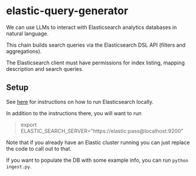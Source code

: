 # elastic-query-generator

We can use LLMs to interact with Elasticsearch analytics databases in natural language.

This chain builds search queries via the Elasticsearch DSL API (filters and aggregations).

The Elasticsearch client must have permissions for index listing, mapping description and search queries.



## Setup

See [here](https://www.elastic.co/guide/en/elasticsearch/reference/current/docker.html) for instructions on how to run Elasticsearch locally.

In addition to the instructions there, you will want to run

> export ELASTIC_SEARCH_SERVER="https://elastic:pass@localhost:9200"

Note that if you already have an Elastic cluster running you can just replace the code to call out to that.

If you want to populate the DB with some example info, you can run `python ingest.py`.
